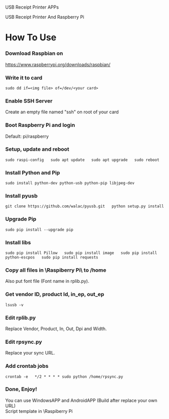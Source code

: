 # 
USB Receipt Printer APPs 

USB Receipt Printer And Raspberry Pi 


# How To Use 

### Download Raspbian on 
https://www.raspberrypi.org/downloads/raspbian/


### Write it to card 
`sudo dd if=<img file> of=/dev/<your card>`


### Enable SSH Server 
Create an empty file named "ssh" on root of your card


### Boot Raspberry Pi and login 
Default: pi/raspberry


### Setup, update and reboot 
`sudo raspi-config  
sudo apt update  
sudo apt upgrade  
sudo reboot`


### Install Python and Pip 
`sudo install python-dev python-usb python-pip libjpeg-dev`


### Install pyusb 
`git clone https://github.com/walac/pyusb.git  
python setup.py install`


### Upgrade Pip 
`sudo pip install --upgrade pip`


### Install libs 
`sudo pip install Pillow  
sudo pip install image  
sudo pip install python-escpos  
sudo pip install requests`


### Copy all files in \Raspiberry Pi\ to /home  
Also put font file (Font name in rplib.py).


### Get vendor ID, product Id, in_ep, out_ep 
`lsusb -v`


### Edit rplib.py 
Replace Vendor, Product, In, Out, Dpi and Width.


### Edit rpsync.py 
Replace your sync URL.


### Add crontab jobs 
`crontab -e  
*/2 * * * * sudo python /home/rpsync.py`


### Done, Enjoy! 
You can use WindowsAPP and AndroidAPP (Build after replace your own URL)  
Script template in \Raspiberry Pi 
